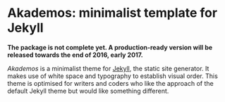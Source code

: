 # Akademos: minimalist template for Jekyll

**The package is not complete yet. A production-ready version will be released towards the end of 2016, early 2017.**

*Akademos* is a minimalist theme for [Jekyll](https://jekyllrb.com), the static site generator. It makes use of white space and typography to establish visual order. This theme is optimised for writers and coders who like the approach of the default Jekyll theme but would like something different.
